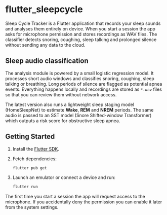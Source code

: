 # flutter_sleepcycle

Sleep Cycle Tracker is a Flutter application that records your sleep sounds and
analyses them entirely on device. When you start a session the app asks for
microphone permission and stores recordings as WAV files. The classifier
detects snoring, coughing, sleep talking and prolonged silence without sending
any data to the cloud.

## Sleep audio classification

The analysis module is powered by a small logistic regression model. It
processes short audio windows and classifies snoring, coughing, sleep talking or
breathing. Long periods of silence are flagged as potential apnea events.
Everything happens locally and recordings are stored as `*.wav` files so that
you can review them without network access.

The latest version also runs a lightweight sleep staging model (HomeSleepNet)
to estimate **Wake**, **REM** and **NREM** periods. The same audio is passed to
an SST model (Snore Shifted-window Transformer) which outputs a risk score for
obstructive sleep apnea.

## Getting Started

1. Install the [Flutter SDK](https://docs.flutter.dev/get-started/install).
2. Fetch dependencies:

   ```bash
   flutter pub get
   ```

3. Launch an emulator or connect a device and run:

   ```bash
   flutter run
   ```

The first time you start a session the app will request access to the
microphone. If you accidentally deny the permission you can enable it later from
the system settings.
